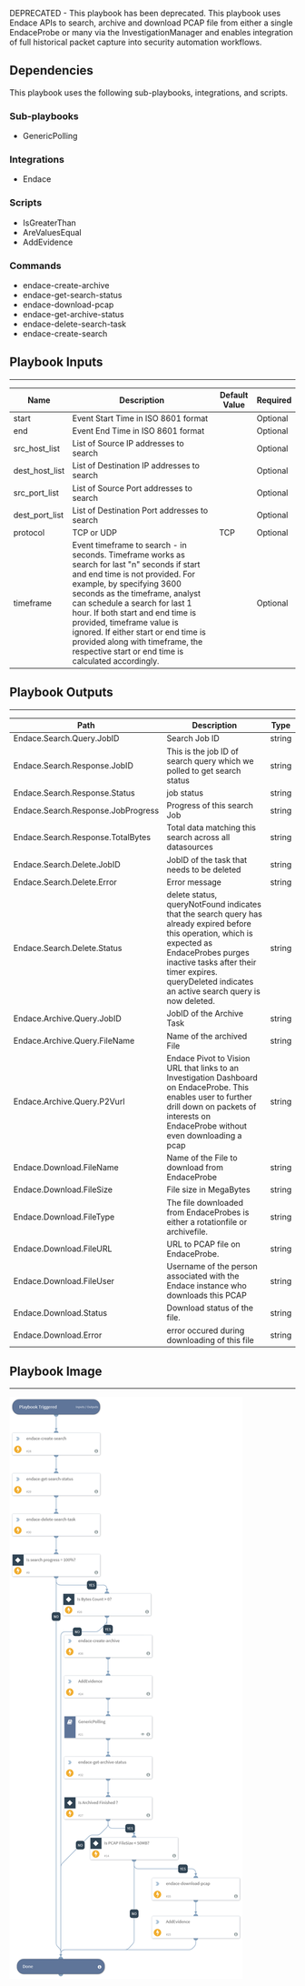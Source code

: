 DEPRECATED - This playbook has been deprecated. This playbook uses Endace APIs to search, archive and download PCAP file from either a single EndaceProbe or many via the InvestigationManager and enables integration of full historical packet capture into security automation workflows.

## Dependencies
This playbook uses the following sub-playbooks, integrations, and scripts.

### Sub-playbooks
* GenericPolling

### Integrations
* Endace

### Scripts
* IsGreaterThan
* AreValuesEqual
* AddEvidence

### Commands
* endace-create-archive
* endace-get-search-status
* endace-download-pcap
* endace-get-archive-status
* endace-delete-search-task
* endace-create-search

## Playbook Inputs
---

| **Name** | **Description** | **Default Value** | **Required** |
| --- | --- | --- | --- |
| start | Event Start Time in ISO 8601 format |  | Optional |
| end | Event End Time in ISO 8601 format |  | Optional |
| src_host_list | List of Source IP addresses to search |  | Optional |
| dest_host_list | List of Destination IP addresses to search |  | Optional |
| src_port_list | List of Source Port addresses to search |  | Optional |
| dest_port_list | List of Destination Port addresses to search |  | Optional |
| protocol | TCP or UDP | TCP | Optional |
| timeframe | Event timeframe to search \- in seconds.  Timeframe works as search for last "n" seconds if start and end time is not provided. For example, by specifying 3600 seconds as the timeframe, analyst can schedule a search for last 1 hour. If both start and end time is provided, timeframe value is ignored. If either start or end time is provided along with timeframe, the respective start or end time is calculated accordingly. |  | Optional |

## Playbook Outputs
---

| **Path** | **Description** | **Type** |
| --- | --- | --- |
| Endace.Search.Query.JobID | Search Job ID | string |
| Endace.Search.Response.JobID | This is the job ID of search query which we polled to get search status | string |
| Endace.Search.Response.Status | job status  | string |
| Endace.Search.Response.JobProgress | Progress of this search Job  | string |
| Endace.Search.Response.TotalBytes | Total data matching this search across all datasources | string |
| Endace.Search.Delete.JobID | JobID of the task that needs to be deleted | string |
| Endace.Search.Delete.Error | Error message  | string |
| Endace.Search.Delete.Status | delete status, queryNotFound indicates that the search query has already expired before this operation, which is expected as EndaceProbes purges inactive tasks after their timer expires. queryDeleted indicates an active search query is now deleted.  | string |
| Endace.Archive.Query.JobID | JobID of the Archive Task | string |
| Endace.Archive.Query.FileName | Name of the archived File | string |
| Endace.Archive.Query.P2Vurl | Endace Pivot to Vision URL that links to an Investigation Dashboard on EndaceProbe. This enables user to further drill down on packets of interests on EndaceProbe without even downloading a pcap | string |
| Endace.Download.FileName | Name of the File to download from EndaceProbe | string |
| Endace.Download.FileSize | File size in MegaBytes | string |
| Endace.Download.FileType | The file downloaded from EndaceProbes is either a rotationfile or archivefile. | string |
| Endace.Download.FileURL | URL to PCAP file on EndaceProbe.  | string |
| Endace.Download.FileUser | Username of the person associated with the Endace instance who downloads this PCAP | string |
| Endace.Download.Status | Download status of the file.  | string |
| Endace.Download.Error | error occured during downloading of this file | string |

## Playbook Image
---
![Endace Search Archive and Download](https://raw.githubusercontent.com/demisto/content/6076f09ff5093102f383da8c11dfce0b12331d82/Packs/Endace/doc_imgs/playbook_Endace_Search_Archive_and_Download.png)